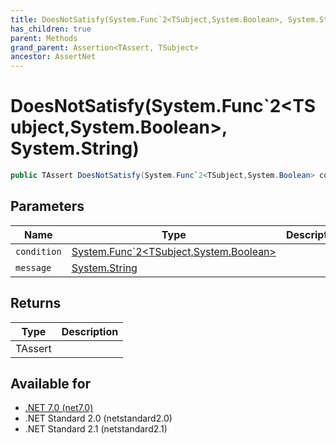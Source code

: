 ```yaml
---
title: DoesNotSatisfy(System.Func`2<TSubject,System.Boolean>, System.String)
has_children: true
parent: Methods
grand_parent: Assertion<TAssert, TSubject>
ancestor: AssertNet
---
```

# DoesNotSatisfy(System.Func`2&lt;TSubject,System.Boolean&gt;, System.String)

```csharp
public TAssert DoesNotSatisfy(System.Func`2<TSubject,System.Boolean> condition, System.String message);
```

## Parameters
|Name|Type|Description|
|-|-|-|
|`condition`|[System.Func`2<TSubject,System.Boolean>](https://learn.microsoft.com/en-us/dotnet/api/system.func-2<tsubject,system.boolean>)||
|`message`|[System.String](https://learn.microsoft.com/en-us/dotnet/api/system.string)||

## Returns
|Type|Description|
|-|-|
|TAssert||

## Available for
- [.NET 7.0 (net7.0)](https://versionsof.net/core/7.0/)
- .NET Standard 2.0 (netstandard2.0)
- .NET Standard 2.1 (netstandard2.1)
